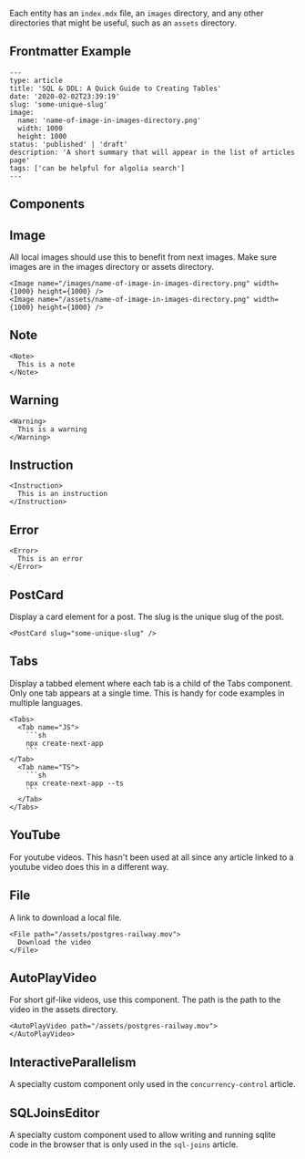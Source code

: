 Each entity has an `index.mdx` file, an `images` directory, and any other directories that might be useful, such as an `assets` directory. 

## Frontmatter Example

```mdx 
---
type: article
title: 'SQL & DDL: A Quick Guide to Creating Tables'
date: '2020-02-02T23:39:19'
slug: 'some-unique-slug'
image: 
  name: 'name-of-image-in-images-directory.png'
  width: 1000
  height: 1000
status: 'published' | 'draft'
description: 'A short summary that will appear in the list of articles page'
tags: ['can be helpful for algolia search']
---
```

## Components

## Image

All local images should use this to benefit from next images. Make sure images are in the images directory or assets directory.

```mdx
<Image name="/images/name-of-image-in-images-directory.png" width={1000} height={1000} />
<Image name="/assets/name-of-image-in-images-directory.png" width={1000} height={1000} />
```

## Note

```mdx
<Note>
  This is a note
</Note>
```

## Warning

```mdx
<Warning>
  This is a warning
</Warning>
```

## Instruction

```mdx
<Instruction>
  This is an instruction
</Instruction>
```

## Error

```mdx
<Error>
  This is an error
</Error>
```

## PostCard

Display a card element for a post. The slug is the unique slug of the post.

```mdx
<PostCard slug="some-unique-slug" />
```

## Tabs

Display a tabbed element where each tab is a child of the Tabs component. Only one tab appears at a single time. This is handy for code examples in multiple languages.

```mdx
<Tabs>
  <Tab name="JS">
    ```sh
    npx create-next-app
    ```
</Tab>
  <Tab name="TS">
    ```sh
    npx create-next-app --ts
    ```
  </Tab>
</Tabs>
```


## YouTube

For youtube videos. This hasn't been used at all since any article linked to a youtube video does this in a different way.


## File

A link to download a local file. 

```mdx
<File path="/assets/postgres-railway.mov">
  Download the video
</File>
```

## AutoPlayVideo

For short gif-like videos, use this component. The path is the path to the video in the assets directory.

```mdx
<AutoPlayVideo path="/assets/postgres-railway.mov">
</AutoPlayVideo>
```

## InteractiveParallelism

A specialty custom component only used in the `concurrency-control` article. 

## SQLJoinsEditor

A specialty custom component used to allow writing and running sqlite code in the browser that is only used in the `sql-joins` article.